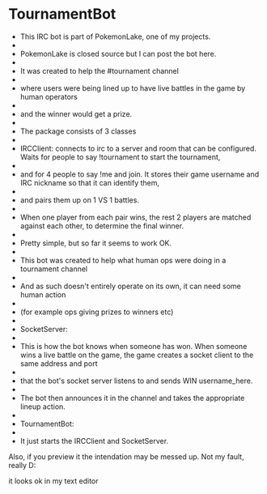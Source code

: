 TournamentBot
=============

 * This IRC bot is part of PokemonLake, one of my projects.
 * 
 * PokemonLake is closed source but I can post the bot here.
 * 
 * It was created to help the #tournament channel
 * 
 * where users were being lined up to have live battles in the game by human operators
 * 
 * and the winner would get a prize.
 * 
 * The package consists of 3 classes
 * 
 * IRCClient: connects to irc to a server and room that can be configured. Waits for people to say !tournament to start the tournament,
 * 
 * and for 4 people to say !me <game-username-here> and join. It stores their game username and IRC nickname so that it can identify them,
 * 
 * and pairs them up on 1 VS 1 battles.
 * 
 * When one player from each pair wins, the rest 2 players are matched against each other, to determine the final winner.
 * 
 * Pretty simple, but so far it seems to work OK.
 * 
 * This bot was created to help what human ops were doing in a tournament channel
 * 
 * And as such doesn't entirely operate on its own, it can need some human action
 * 
 * (for example ops giving prizes to winners etc)
 * 
 * SocketServer:
 * 
 * This is how the bot knows when someone has won. When someone wins a live battle on the game, the game creates a socket client to the same address and port
 * 
 * that the bot's socket server listens to and sends WIN username_here.
 * 
 * The bot then announces it in the channel and takes the appropriate lineup action.
 * 
 * TournamentBot:
 * 
 * It just starts the IRCClient and SocketServer.



Also, if you preview it the intendation may be messed up. Not my fault, really D:

it looks ok in my text editor
